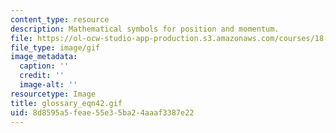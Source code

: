 ```yaml
---
content_type: resource
description: Mathematical symbols for position and momentum.
file: https://ol-ocw-studio-app-production.s3.amazonaws.com/courses/18-013a-calculus-with-applications-spring-2005/8d8595a5feae55e35ba24aaaf3387e22_glossary_eqn42.gif
file_type: image/gif
image_metadata:
  caption: ''
  credit: ''
  image-alt: ''
resourcetype: Image
title: glossary_eqn42.gif
uid: 8d8595a5-feae-55e3-5ba2-4aaaf3387e22
---
```


